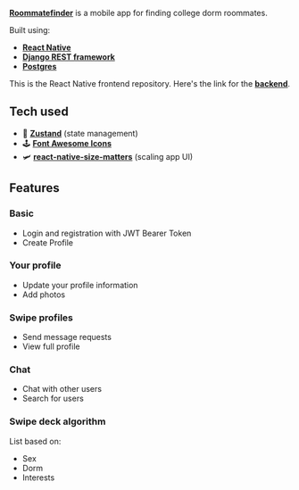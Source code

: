 [**Roommatefinder**](https://github.com/gabekutner/roommatefinder-mobile) is a mobile app for finding college dorm roommates.

Built using: 
- [**React Native**](https://reactnative.dev)
- [**Django REST framework**](https://www.django-rest-framework.org/)
- [**Postgres**](https://www.postgresql.org/)

This is the React Native frontend repository. Here's the link for the [**backend**](https://github.com/gabekutner/roommatefinder-backend).

##  Tech used
- 🐻 [**Zustand**](https://github.com/pmndrs/zustand) (state management)
- 🕹️ [**Font Awesome Icons**](https://fontawesome.com/)
- 🛩️ [**react-native-size-matters**](https://github.com/nirsky/react-native-size-matters) (scaling app UI)

## Features
### Basic
- Login and registration with JWT Bearer Token
- Create Profile
### Your profile
- Update your profile information
- Add photos
### Swipe profiles
- Send message requests
- View full profile
### Chat
- Chat with other users
- Search for users
### Swipe deck algorithm
List based on:
- Sex
- Dorm
- Interests





